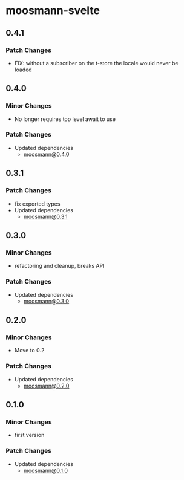 # moosmann-svelte

## 0.4.1

### Patch Changes

-   FIX: without a subscriber on the t-store the locale would never be loaded

## 0.4.0

### Minor Changes

-   No longer requires top level await to use

### Patch Changes

-   Updated dependencies
    -   moosmann@0.4.0

## 0.3.1

### Patch Changes

-   fix exported types
-   Updated dependencies
    -   moosmann@0.3.1

## 0.3.0

### Minor Changes

-   refactoring and cleanup, breaks API

### Patch Changes

-   Updated dependencies
    -   moosmann@0.3.0

## 0.2.0

### Minor Changes

-   Move to 0.2

### Patch Changes

-   Updated dependencies
    -   moosmann@0.2.0

## 0.1.0

### Minor Changes

-   first version

### Patch Changes

-   Updated dependencies
    -   moosmann@0.1.0
